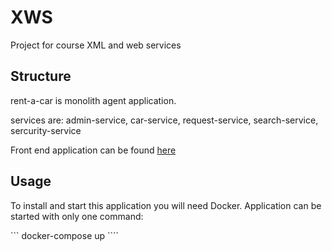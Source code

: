 # XWS
Project for course XML and web services

## Structure
rent-a-car is monolith agent application.

services are:
admin-service,
car-service,
request-service,
search-service,
sercurity-service

Front end application can be found [here](https://github.com/baxbaxbax/rent-a-car)

## Usage
To install and start this application you will need Docker. Application can be started with only one command:

``` docker-compose up ````
